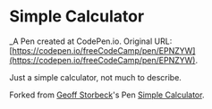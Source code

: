 # Simple Calculator
 _A Pen created at CodePen.io. Original URL: [https://codepen.io/freeCodeCamp/pen/EPNZYW](https://codepen.io/freeCodeCamp/pen/EPNZYW).

 Just a simple calculator, not much to describe.

Forked from [Geoff Storbeck](http://codepen.io/GeoffStorbeck/)'s Pen [Simple Calculator](http://codepen.io/GeoffStorbeck/pen/zxgaqw/).